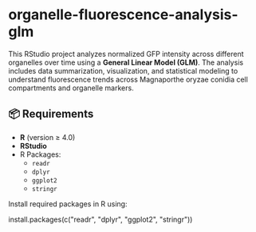 # organelle-fluorescence-analysis-glm
This RStudio project analyzes normalized GFP intensity across different organelles over time using a **General Linear Model (GLM)**. The analysis includes data summarization, visualization, and statistical modeling to understand fluorescence trends across Magnaporthe oryzae conidia cell compartments and organelle markers.

## 📦 Requirements

- **R** (version ≥ 4.0)
- **RStudio**
- R Packages:
  - `readr`
  - `dplyr`
  - `ggplot2`
  - `stringr`

Install required packages in R using:


install.packages(c("readr", "dplyr", "ggplot2", "stringr"))
